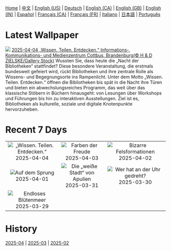 [Home](../README.md) | [中文](zh-CN.md) | [English (US)](en-US.md) | [Deutsch](de-DE.md) | [English (CA)](en-CA.md) | [English (GB)](en-GB.md) | [English (IN)](en-IN.md) | [Español](es-ES.md) | [Français (CA)](fr-CA.md) | [Français (FR)](fr-FR.md) | [Italiano](it-IT.md) | [日本語](ja-JP.md) | [Português](pt-BR.md)

# Latest Wallpaper
![](https://www.bing.com/th?id=OHR.IKMZLibrary_DE-DE3922270471_UHD.jpg)
[2025-04-04 „Wissen. Teilen. Entdecken.“ Informations-, Kommunikations- und Medienzentrum Cottbus, Brandenburg(© H & D ZIELSKE/Gallery Stock)](https://www.bing.com/th?id=OHR.IKMZLibrary_DE-DE3922270471_UHD.jpg)
Wussten Sie, dass heute die „Nacht der Bibliotheken“ stattfindet? Diese besondere Veranstaltung, die erstmals bundesweit gefeiert wird, rückt Bibliotheken und ihre zentrale Rolle als Wissens- und Begegnungsorte ins Rampenlicht. Unter dem Motto „Wissen. Teilen. Entdecken.“ öffnen die Bibliotheken bis spät in die Nacht ihre Türen und bieten ein abwechslungsreiches Programm, das weit über das klassische Stöbern in Büchern hinausgeht: von Lesungen über Workshops und Führungen bis hin zu interaktiven Ausstellungen. Ziel ist es, Bibliotheken als kulturelle, soziale und digitale Knotenpunkte hervorzuheben.

# Recent 7 Days
|  |  |  |
|:---:|:---:|:---:|
| ![](https://www.bing.com/th?id=OHR.IKMZLibrary_DE-DE3922270471_400x240.jpg "„Wissen. Teilen. Entdecken.“") 2025-04-04 | ![](https://www.bing.com/th?id=OHR.SaguaroRainbow_DE-DE8863396941_400x240.jpg "Farben der Freude") 2025-04-03 | ![](https://www.bing.com/th?id=OHR.UtahBadlands_DE-DE8578683347_400x240.jpg "Bizarre Felsformationen") 2025-04-02 |
| ![](https://www.bing.com/th?id=OHR.TicanFrog_DE-DE8199372905_400x240.jpg "Auf dem Sprung") 2025-04-01 | ![](https://www.bing.com/th?id=OHR.ItalyOstuni_DE-DE7873606461_400x240.jpg "Die „weiße Stadt“ von Apulien") 2025-03-31 | ![](https://www.bing.com/th?id=OHR.AtheneNoctuaGermany_DE-DE4640297200_400x240.jpg "Wer hat an der Uhr gedreht?") 2025-03-30 |
| ![](https://www.bing.com/th?id=OHR.CarrizoBloom_DE-DE4724342753_400x240.jpg "Endloses Blütenmeer") 2025-03-29 |  |  |

# History
[2025-04](../archives/wallpaper/de-DE/w_2025_04.md) | [2025-03](../archives/wallpaper/de-DE/w_2025_03.md) | [2025-02](../archives/wallpaper/de-DE/w_2025_02.md)
